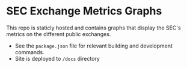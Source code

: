 # SEC Exchange Metrics Graphs

This repo is staticly hosted and contains graphs that display the SEC's metrics on the different public exchanges.

* See the `package.json` file for relevant building and development commands. 
* Site is deployed to `/docs` directory
